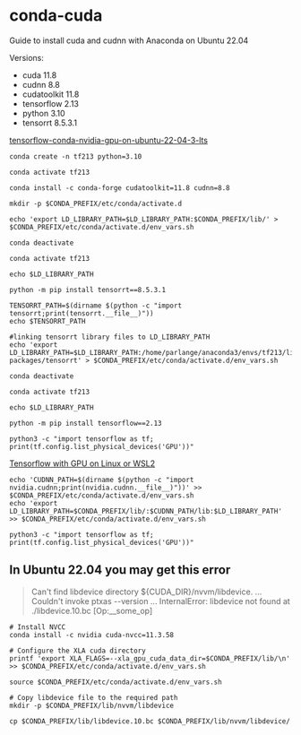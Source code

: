 # conda-cuda
Guide to install cuda and cudnn with Anaconda on Ubuntu 22.04

Versions:

+ cuda 11.8
+ cudnn 8.8
+ cudatoolkit 11.8
+ tensorflow 2.13
+ python 3.10
+ tensorrt 8.5.3.1

[tensorflow-conda-nvidia-gpu-on-ubuntu-22-04-3-lts](https://medium.com/@dev-charodeyka/tensorflow-conda-nvidia-gpu-on-ubuntu-22-04-3-lts-ad61c1d9ee32)


```
conda create -n tf213 python=3.10

conda activate tf213

conda install -c conda-forge cudatoolkit=11.8 cudnn=8.8
```


```
mkdir -p $CONDA_PREFIX/etc/conda/activate.d

echo 'export LD_LIBRARY_PATH=$LD_LIBRARY_PATH:$CONDA_PREFIX/lib/' > $CONDA_PREFIX/etc/conda/activate.d/env_vars.sh

conda deactivate
```


```
conda activate tf213

echo $LD_LIBRARY_PATH

python -m pip install tensorrt==8.5.3.1

TENSORRT_PATH=$(dirname $(python -c "import tensorrt;print(tensorrt.__file__)"))
echo $TENSORRT_PATH

#linking tensorrt library files to LD_LIBRARY_PATH
echo 'export LD_LIBRARY_PATH=$LD_LIBRARY_PATH:/home/parlange/anaconda3/envs/tf213/lib/python3.10/site-packages/tensorrt' > $CONDA_PREFIX/etc/conda/activate.d/env_vars.sh

conda deactivate
```

```
conda activate tf213

echo $LD_LIBRARY_PATH

python -m pip install tensorflow==2.13

python3 -c "import tensorflow as tf; print(tf.config.list_physical_devices('GPU'))"

```


[Tensorflow with GPU on Linux or WSL2](https://medium.com/@mass.thanapol/tensorflow-with-gpu-on-linux-or-wsl2-10b02fd19924)


```
echo 'CUDNN_PATH=$(dirname $(python -c "import nvidia.cudnn;print(nvidia.cudnn.__file__)"))' >> $CONDA_PREFIX/etc/conda/activate.d/env_vars.sh
echo 'export LD_LIBRARY_PATH=$CONDA_PREFIX/lib/:$CUDNN_PATH/lib:$LD_LIBRARY_PATH' >> $CONDA_PREFIX/etc/conda/activate.d/env_vars.sh

python3 -c "import tensorflow as tf; print(tf.config.list_physical_devices('GPU'))"
```

## In Ubuntu 22.04 you may get this error
> Can't find libdevice directory ${CUDA_DIR}/nvvm/libdevice.
...
Couldn't invoke ptxas --version
...
InternalError: libdevice not found at ./libdevice.10.bc [Op:__some_op]


```
# Install NVCC
conda install -c nvidia cuda-nvcc=11.3.58

# Configure the XLA cuda directory
printf 'export XLA_FLAGS=--xla_gpu_cuda_data_dir=$CONDA_PREFIX/lib/\n' >> $CONDA_PREFIX/etc/conda/activate.d/env_vars.sh

source $CONDA_PREFIX/etc/conda/activate.d/env_vars.sh

# Copy libdevice file to the required path
mkdir -p $CONDA_PREFIX/lib/nvvm/libdevice

cp $CONDA_PREFIX/lib/libdevice.10.bc $CONDA_PREFIX/lib/nvvm/libdevice/
```




